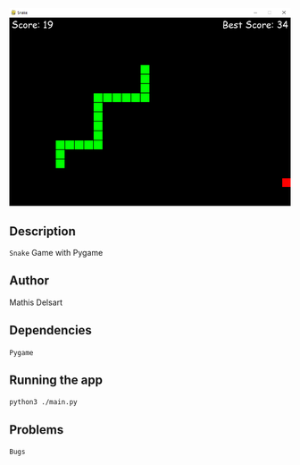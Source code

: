 <p align="center">
    <img src="image/Snake_Example.png" width="800"/>
</p>

## Description

`Snake` Game with Pygame

## Author

Mathis Delsart

## Dependencies

`Pygame`

## Running the app

`python3 ./main.py`

## Problems

`Bugs`